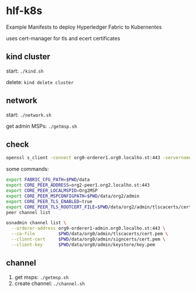 # hlf-k8s

Example Manifests to deploy Hyperledger Fabric to Kubernentes

uses cert-manager for tls and ecert certificates

## kind cluster

start: `./kind.sh`

delete: `kind delete cluster`

## network

start: `./network.sh`

get admin MSPs: `./getmsp.sh`

## check

```sh
openssl s_client -connect org0-orderer1.org0.localho.st:443 -servername org0-orderer1.org0.localho.st
```

some commands:

```sh
export FABRIC_CFG_PATH=$PWD/data
export CORE_PEER_ADDRESS=org2-peer1.org2.localho.st:443
export CORE_PEER_LOCALMSPID=Org2MSP
export CORE_PEER_MSPCONFIGPATH=$PWD/data/org2/admin
export CORE_PEER_TLS_ENABLED=true
export CORE_PEER_TLS_ROOTCERT_FILE=$PWD/data/org2/admin/tlscacerts/cert.pem
peer channel list

osnadmin channel list \
  --orderer-address org0-orderer1-admin.org0.localho.st:443 \
  --ca-file         $PWD/data/org0/admin/tlscacerts/cert.pem \
  --client-cert     $PWD/data/org0/admin/signcerts/cert.pem \
  --client-key      $PWD/data/org0/admin/keystore/key.pem
```

## channel

1. get msps: `./getmsp.sh`
2. create channel: `./channel.sh`
